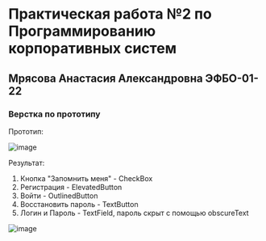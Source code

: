 # Практическая работа №2 по Программированию корпоративных систем

## Мрясова Анастасия Александровна ЭФБО-01-22

### Верстка по прототипу

Прототип:

![image](https://github.com/user-attachments/assets/8aef1904-78fb-46e8-bd09-773ed1f40d7a)

Результат:
1. Кнопка "Запомнить меня" - CheckBox
2. Регистрация - ElevatedButton
3. Войти - OutlinedButton
4. Восстановить пароль - TextButton
5. Логин и Пароль - TextField, пароль скрыт с помощью obscureText

![image](https://github.com/user-attachments/assets/fca5f62f-bbba-4d58-bb32-0f60625f5a37)
